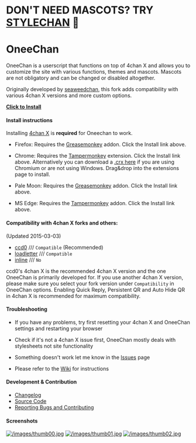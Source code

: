 DON'T NEED MASCOTS? TRY [STYLECHAN](https://github.com/nebukazar/StyleChan) :camel:
==

OneeChan
====

OneeChan is a userscript that functions on top of 4chan X and allows you to customize the site with various functions, themes and mascots. Mascots are not obligatory and can be changed or disabled altogether.

Originally developed by [seaweedchan](https://github.com/seaweedchan), this fork adds compatibility with various 4chan X versions and more custom options.


**[Click to Install](https://raw.githubusercontent.com/Chiiruno/OneeChan/master/builds/OneeChan.user.js
)**


#### Install instructions

Installing [4chan X](#compatibility-with-4chan-x-forks-and-others) is **required** for Oneechan to work.

- Firefox: Requires the [Greasemonkey](https://addons.mozilla.org/firefox/addon/greasemonkey/) addon. Click the Install link above.

- Chrome: Requires the [Tampermonkey](https://chrome.google.com/webstore/detail/tampermonkey/dhdgffkkebhmkfjojejmpbldmpobfkfo?hl) extension. Click the Install link above. Alternatively you can download a [.crx here](https://nebukazar.github.io/OneeChan/builds/OneeChan.crx) if you are using Chromium or are not using Windows. Drag&drop into the extensions page to install.

- Pale Moon: Requires the [Greasemonkey](https://addons.mozilla.org/en-US/firefox/addon/greasemonkey/versions/?page=2#version-1.15.1-signed) addon. Click the Install link above.

- MS Edge: Requires the [Tampermonkey](https://www.microsoft.com/store/apps/9NBLGGH5162S) addon. Click the Install link above.


#### Compatibility with 4chan X forks and others:
(Updated 2015-03-03)

- [ccd0](https://github.com/ccd0/4chan-x) /// `Compatible` (Recommended)
- [loadletter](https://github.com/loadletter/4chan-x) /// `Compatible`
- [inline](https://boards.4chan.org/) /// `No`

ccd0's 4chan X is the recommended 4chan X version and the one OneeChan is primarily developed for. If you use another 4chan X version, please make sure you select your fork version under `Compatibility` in OneeChan options. Enabling Quick Reply, Persistent QR and Auto Hide QR in 4chan X is recommended for maximum compatibility.


#### Troubleshooting

- If you have any problems, try first resetting your 4chan X and OneeChan settings and restarting your browser

- Check if it's not a 4chan X issue first, OneeChan mostly deals with stylesheets not site functionality

- Something doesn't work let me know in the [Issues](https://github.com/Nebukazar/OneeChan/issues) page

- Please refer to the [Wiki](https://github.com/Nebukazar/OneeChan/wiki) for instructions


#### Development & Contribution

- [Changelog](https://github.com/Nebukazar/OneeChan/blob/master/CHANGELOG.md)
- [Source Code](https://github.com/Nebukazar/OneeChan)
- [Reporting Bugs and Contributing](https://github.com/Nebukazar/OneeChan/blob/master/CONTRIBUTING.md)

#### Screenshots

[![/images/thumb00.jpg](/images/thumb00.jpg)](https://raw.githubusercontent.com/nebukazar/OneeChan/master/images/ex00.png) [![/images/thumb01.jpg](/images/thumb01.jpg)](https://raw.githubusercontent.com/nebukazar/OneeChan/master/images/ex01.png) [![/images/thumb02.jpg](/images/thumb02.jpg)](https://raw.githubusercontent.com/nebukazar/OneeChan/master/images/ex03.png)

